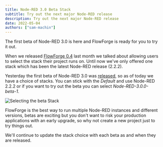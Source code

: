 ```yaml
---
title: Node-RED 3.0 Beta Stack
subtitle: Try out the next major Node-RED release
description: Try out the next major Node-RED release
date: 2022-05-04
authors: ["sam-machin"]
---
```



The first beta of Node-RED 3.0 is here and FlowForge is ready for you to try it out.
<!--more-->

When we released [FlowForge 0.4](/blog/2022/04/flowforge-04-released/) last month we talked about allowing users to select the stack their project runs on.
Until now we've only offered one stack which has been the latest Node-RED release (2.2.2).

Yesterday the first beta of Node-RED 3.0 was [released](https://discourse.nodered.org/t/node-red-3-0-0-beta-1-released/62124), so as of today we have a choice of stacks. You can stick with the _Default_ and use Node-RED 2.2.2 or if you want to try out the beta you can select _Node-RED-3.0.0-beta-1_.

![Selecting the beta Stack](../images/beta_stack.gif "Selecting the beta Stack")


FlowForge is the best  way to run multiple Node-RED instances and different versions, betas are exciting but you don't want to risk your production applications with an early upgrade, so why not create a new project just to try things out.

We'll continue to update the stack choice with each beta as and when they are released.

